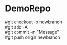 # DemoRepo

#git checkout -b newbranch
<br>
#git add -A 
<br>
#git commit -m "Message" 
<br>
#git push origin newbranch 
<br>
